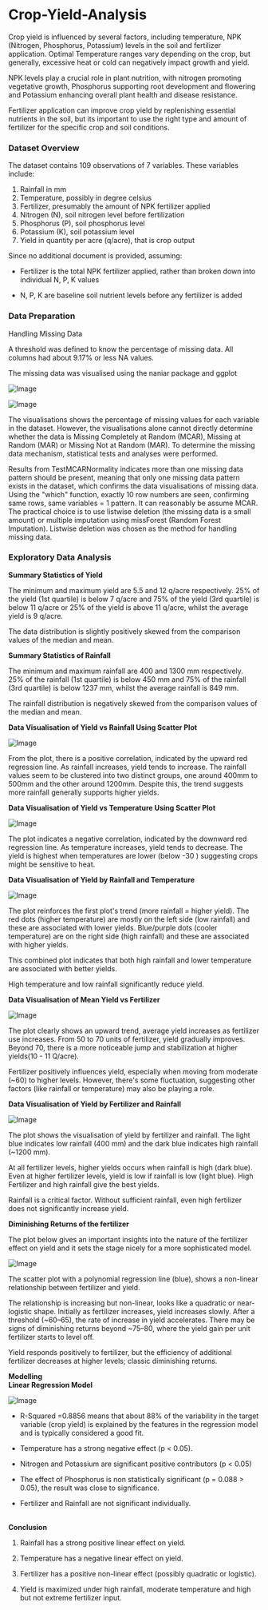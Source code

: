 # Crop-Yield-Analysis

<div>

Crop yield is influenced by several factors, including temperature, NPK (Nitrogen, Phosphorus, Potassium) levels in the soil and fertilizer application. Optimal Temperature ranges vary depending on the crop, but generally, excessive heat or cold can negatively impact growth and yield.

NPK levels play a crucial role in plant nutrition, with nitrogen promoting vegetative growth, Phosphorus supporting root development and flowering and Potassium enhancing overall plant health and disease resistance.

Fertilizer application can improve crop yield by replenishing essential nutrients in the soil, but its important to use the right type and amount of fertilizer for the specific crop and soil conditions.

### **Dataset Overview**

The dataset contains 109 observations of 7 variables. These variables include:

1.  Rainfall in mm
2.  Temperature, possibly in degree celsius
3.  Fertilizer, presumably the amount of NPK fertilizer applied
4.  Nitrogen (N), soil nitrogen level before fertilization
5.  Phosphorus (P), soil phosphorus level
6.  Potassium (K), soil potassium level
7.  Yield in quantity per acre (q/acre), that is crop output

Since no additional document is provided, assuming:

-   Fertilizer is the total NPK fertilizer applied, rather than broken down into individual N, P, K values

-   N, P, K are baseline soil nutrient levels before any fertilizer is added

### **Data Preparation**

Handling Missing Data

A threshold was defined to know the percentage of missing data. All columns had about 9.17% or less NA values.

The missing data was visualised using the naniar package and ggplot

![Image](https://github.com/user-attachments/assets/53d40d17-65b4-41e0-8411-90446b7445c2)

![Image](https://github.com/user-attachments/assets/ee9d92e9-1a3e-4eb8-b6cd-4e781c04ecfd)

The visualisations shows the percentage of missing values for each variable in the dataset. However, the visualisations alone cannot directly determine whether the data is Missing Completely at Random (MCAR), Missing at Random (MAR) or Missing Not at Random (MAR). To determine the missing data mechanism, statistical tests and analyses were performed.

Results from TestMCARNormality indicates more than one missing data pattern should be present, meaning that only one missing data pattern exists in the dataset, which confirms the data visualisations of missing data. Using the "which" function, exactly 10 row numbers are seen, confirming same rows, same variables = 1 pattern. It can reasonably be assume MCAR. The practical choice is to use listwise deletion (the missing data is a small amount) or multiple imputation using missForest (Random Forest Imputation). Listwise deletion was chosen as the method for handling missing data.

### **Exploratory Data Analysis**

**Summary Statistics of Yield**

The minimum and maximum yield are 5.5 and 12 q/acre respectively. 25% of the yield (1st quartile) is below 7 q/acre and 75% of the yield (3rd quartile) is below 11 q/acre or 25% of the yield is above 11 q/acre, whilst the average yield is 9 q/acre.

The data distribution is slightly positively skewed from the comparison values of the median and mean.

**Summary Statistics of Rainfall**

The minimum and maximum rainfall are 400 and 1300 mm respectively. 25% of the rainfall (1st quartile) is below 450 mm and 75% of the rainfall (3rd quartile) is below 1237 mm, whilst the average rainfall is 849 mm.

The rainfall distribution is negatively skewed from the comparison values of the median and mean.

**Data Visualisation of Yield vs Rainfall Using Scatter Plot**

![Image](https://github.com/user-attachments/assets/f9ac09e3-d5ee-471f-a6a4-ea37ffa855ef)

From the plot, there is a positive correlation, indicated by the upward red regression line. As rainfall increases, yield tends to increase. The rainfall values seem to be clustered into two distinct groups, one around 400mm to 500mm and the other around 1200mm. Despite this, the trend suggests more rainfall generally supports higher yields.

**Data Visualisation of Yield vs Temperature Using Scatter Plot**

![Image](https://github.com/user-attachments/assets/e5a378f4-03be-4c0e-91cb-a6562582ae5b)

The plot indicates a negative correlation, indicated by the downward red regression line. As temperature increases, yield tends to decrease. The yield is highest when temperatures are lower (below -30 ) suggesting crops might be sensitive to heat.

**Data Visualisation of Yield by Rainfall and Temperature**

![Image](https://github.com/user-attachments/assets/459396a1-d20e-47b4-8bd3-e858484ece39)

The plot reinforces the first plot's trend (more rainfall = higher yield). The red dots (higher temperature) are mostly on the left side (low rainfall) and these are associated with lower yields. Blue/purple dots (cooler temperature) are on the right side (high rainfall) and these are associated with higher yields.

This combined plot indicates that both high rainfall and lower temperature are associated with better yields.

High temperature and low rainfall significantly reduce yield.

**Data Visualisation of Mean Yield vs Fertilizer**

![Image](https://github.com/user-attachments/assets/118029cb-33bd-4b48-ab84-3f100edc0711)

The plot clearly shows an upward trend, average yield increases as fertilizer use increases. From 50 to 70 units of fertilizer, yield gradually improves. Beyond 70, there is a more noticeable jump and stabilization at higher yields(10 - 11 Q/acre).

Fertilizer positively influences yield, especially when moving from moderate (\~60) to higher levels. However, there's some fluctuation, suggesting other factors (like rainfall or temperature) may also be playing a role.

**Data Visualisation of Yield by Fertilizer and Rainfall**

![Image](https://github.com/user-attachments/assets/96ca4b18-4b40-42b5-84be-6e9570ba6662)

The plot shows the visualisation of yield by fertilizer and rainfall. The light blue indicates low rainfall (400 mm) and the dark blue indicates high rainfall (\~1200 mm).

At all fertilizer levels, higher yields occurs when rainfall is high (dark blue). Even at higher fertilizer levels, yield is low if rainfall is low (light blue). High Fertilizer and high rainfall give the best yields.

Rainfall is a critical factor. Without sufficient rainfall, even high fertilizer does not significantly increase yield.

**Diminishing Returns of the fertilizer**

The plot below gives an important insights into the nature of the fertilizer effect on yield and it sets the stage nicely for a more sophisticated model.

![Image](https://github.com/user-attachments/assets/10c86a71-b7af-46e5-80e5-8245622ba3b9)

The scatter plot with a polynomial regression line (blue), shows a non-linear relationship between fertilizer and yield.

The relationship is increasing but non-linear, looks like a quadratic or near-logistic shape. Initially as fertilizer increases, yield increases slowly. After a threshold (\~60–65), the rate of increase in yield accelerates. There may be signs of diminishing returns beyond \~75–80, where the yield gain per unit fertilizer starts to level off.

Yield responds positively to fertilizer, but the efficiency of additional fertilizer decreases at higher levels; classic diminishing returns.

**Modelling**\
**Linear Regression Model**

![Image](https://github.com/user-attachments/assets/19a5b7eb-20d4-4938-9a99-58e0287cbcdb)

-   R-Squared =0.8856 means that about 88% of the variability in the target variable (crop yield) is explained by the features in the regression model and is typically considered a good fit.

-   Temperature has a strong negative effect (p \< 0.05).

-   Nitrogen and Potassium are significant positive contributors (p \< 0.05)

-   The effect of Phosphorus is non statistically significant (p = 0.088 \> 0.05), the result was close to significance.

-   Fertilizer and Rainfall are not significant individually.

\
**Conclusion**

1.  Rainfall has a strong positive linear effect on yield.

2.  Temperature has a negative linear effect on yield.

3.  Fertilizer has a positive non-linear effect (possibly quadratic or logistic).

4.  Yield is maximized under high rainfall, moderate temperature and high but not extreme fertilizer input.

</div>
